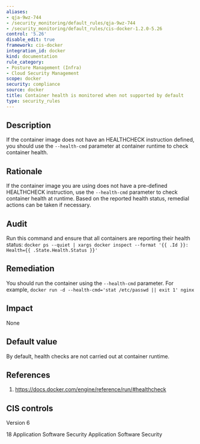 ```yaml
---
aliases:
- qja-9wz-744
- /security_monitoring/default_rules/qja-9wz-744
- /security_monitoring/default_rules/cis-docker-1.2.0-5.26
control: '5.26'
disable_edit: true
framework: cis-docker
integration_id: docker
kind: documentation
rule_category:
- Posture Management (Infra)
- Cloud Security Management
scope: docker
security: compliance
source: docker
title: Container health is monitored when not supported by default
type: security_rules
---
```


## Description

If the container image does not have an HEALTHCHECK instruction defined, you should use the `--health-cmd` parameter at container runtime to check container health.

## Rationale

If the container image you are using does not have a pre-defined HEALTHCHECK instruction, use the `--health-cmd` parameter to check container health at runtime. Based on the reported health status, remedial actions can be taken if necessary.

## Audit

Run this command and ensure that all containers are reporting their health status: `docker ps --quiet | xargs docker inspect --format '{{ .Id }}: Health={{ .State.Health.Status }}'`

## Remediation

You should run the container using the `--health-cmd` parameter. For example, `docker run -d --health-cmd='stat /etc/passwd || exit 1' nginx`

## Impact

None

## Default value

By default, health checks are not carried out at container runtime.

## References

1. https://docs.docker.com/engine/reference/run/#healthcheck

## CIS controls

Version 6

18 Application Software Security Application Software Security
